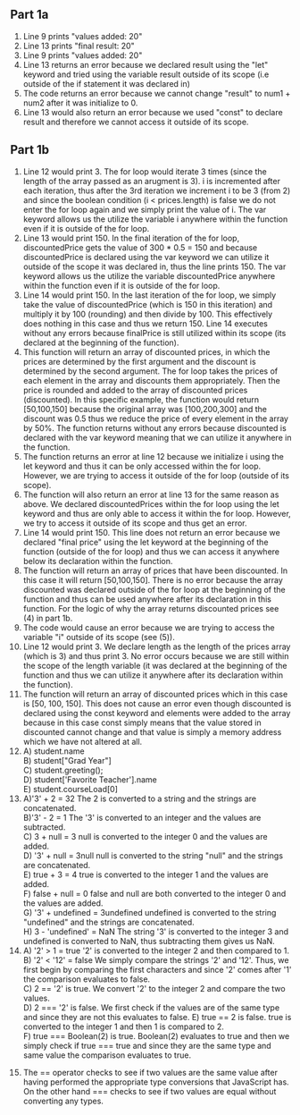 ## Part 1a 
1. Line 9 prints "values added: 20"
2. Line 13 prints "final result: 20"
3. Line 9 prints "values added: 20"
4. Line 13 returns an error because we declared result using the "let" keyword and tried using the variable result outside of its scope (i.e outside of the if statement it was declared in)
5. The code returns an error because we cannot change "result" to num1 + num2 after it was initialize to 0.
6. Line 13 would also return an error because we used "const" to declare result and therefore we cannot access it outside of its scope.  

## Part 1b
1. Line 12 would print 3. The for loop would iterate 3 times (since the length of the array passed as an arugment is 3). i is incremented after each iteration, thus after the 3rd iteration we increment i to be 3 (from 2) and since the boolean condition (i < prices.length) is false we do not enter the for loop again and we simply print the value of i. The var keyword allows us the utilize the variable i anywhere within the function even if it is outside of the for loop.
2. Line 13 would print 150. In the final iteration of the for loop, discountedPrice gets the value of 300 * 0.5 = 150 and because discountedPrice is declared using the var keyword we can utilize it outside of the scope it was declared in, thus the line prints 150.  The var keyword allows us the utilize the variable discountedPrice anywhere within the function even if it is outside of the for loop.
3. Line 14 would print 150. In the last iteration of the for loop, we simply take the value of discountedPrice (which is 150 in this iteration) and multiply it by 100 (rounding) and then divide by 100. This effectively does nothing in this case and thus we return 150. Line 14 executes without any errors because finalPrice is still utilized within its scope (its declared at the beginning of the function).
4. This function will return an array of discounted prices, in which the prices are determined by the first argument and the discount is determined by the second argument. The for loop takes the prices of each element in the array and discounts them appropriately. Then the price is rounded and added to the array of discounted prices (discounted). In this specific example, the function would return [50,100,150] because the original array was [100,200,300] and the discount was 0.5 thus we reduce the price of every element in the array by 50%. The function returns without any errors because discounted is declared with the var keyword meaning that we can utilize it anywhere in the function.
5. The function returns an error at line 12 because we initialize i using the let keyword and thus it can be only accessed within the for loop. However, we are trying to access it outside of the for loop (outside of its scope).
6. The function will also return an error at line 13 for the same reason as above. We declared discountedPrices within the for loop using the let keyword and thus are only able to access it within the for loop. However, we try to access it outside of its scope and thus get an error.
7. Line 14 would print 150. This line does not return an error because we declared "final price" using the let keyword at the beginning of the function (outside of the for loop) and thus we can access it anywhere below its declaration within the function.
8. The function will return an array of prices that have been discounted. In this case it will return [50,100,150]. There is no error because the array discounted was declared outside of the for loop at the beginning of the function and thus can be used anywhere after its declaration in this function. For the logic of why the array returns discounted prices see (4) in part 1b.
9. The code would cause an error because we are trying to access the variable "i" outside of its scope (see (5)).
10. Line 12 would print 3. We declare length as the length of the prices array (which is 3) and thus print 3. No error occurs because we are still within the scope of the length variable (it was declared at the beginning of the function and thus we can utilize it anywhere after its declaration within the function).
11. The function will return an array of discounted prices which in this case is [50, 100, 150]. This does not cause an error even though discounted is declared using the const keyword and elements were added to the array because in this case const simply means that the value stored in discounted cannot change and that value is simply a memory address which we have not altered at all.  
12. A) student.name  
B) student["Grad Year"]  
C) student.greeting();  
D) student['Favorite Teacher'].name  
E) student.courseLoad[0]  
13.  A)'3' + 2 = 32  The 2 is converted to a string and the strings are concatenated.  
B)'3' - 2 = 1 The '3' is converted to an integer and the values are subtracted.  
C) 3 + null = 3 null is converted to the integer 0 and the values are added.  
D) '3' + null = 3null null is converted to the string "null" and the strings are concatenated.  
E) true + 3 = 4 true is converted to the integer 1 and the values are added.  
F) false + null = 0 false and null are both converted to the integer 0 and the values are added.  
G) '3' + undefined = 3undefined undefined is converted to the string "undefined" and the strings are concatenated.  
H) 3 - 'undefined' = NaN The string '3' is converted to the integer 3 and undefined is converted to NaN, thus subtracting them gives us NaN.  
14. A) '2' > 1 = true '2' is converted to the integer 2 and then compared to 1.  
B) '2' < '12' = false We simply compare the strings '2' and '12'. Thus, we first begin by comparing the first characters and since '2' comes after '1' the comparison evaluates to false.  
C) 2 == '2' is true. We convert '2' to the integer 2 and compare the two values.  
D) 2 === '2' is false. We first check if the values are of the same type and since they are not this evaluates to false.
E) true == 2 is false. true is converted to the integer 1 and then 1 is compared to 2.  
F) true === Boolean(2) is true. Boolean(2) evaluates to true and then we simply check if true === true and since they are the same type and same value the comparison evaluates to true.  
15) The == operator checks to see if two values are the same value after having performed the appropriate type conversions that JavaScript has. On the other hand === checks to see if two values are equal without converting any types.
